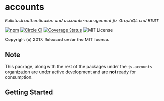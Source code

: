 # accounts

*Fullstack authentication and accounts-management for GraphQL and REST*

[![npm](https://img.shields.io/npm/v/@accounts/accounts.svg?maxAge=2592000)](https://www.npmjs.com/package/@accounts/accounts) [![Circle CI](https://circleci.com/gh/js-accounts/accounts.svg?style=shield)](https://circleci.com/gh/js-accounts/accounts) [![Coverage Status](https://coveralls.io/repos/github/js-accounts/accounts/badge.svg?branch=master)](https://coveralls.io/github/js-accounts/accounts?branch=master) ![MIT License](https://img.shields.io/badge/license-MIT-blue.svg)

Copyright (c) 2017. Released under the MIT license.

## Note

This package, along with the rest of the packages under the `js-accounts` organization are under active development and are **not** ready for consumption.

## Getting Started
